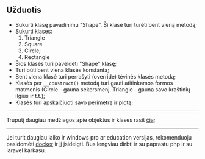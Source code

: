 ## Užduotis

- Sukurti klasę pavadinimu "Shape". Ši klasė turi turėti bent vieną metodą;
- Sukurti klases:
	1. Triangle
	2. Square
	3. Circle;
	4. Rectangle
- Šios klasės turi paveldėti "Shape" klasę;
- Turi būti bent viena klasės konstanta;
- Bent viena klasė turi perrašyti (override) tėvinės klasės metodą;
- Klasės per `__construct()` metodą turi gauti atitinkamos formos matmenis (Circle - gauna sekersmenį. Triangle - gauna savo kraštinių ilgius ir t.t.);
- Klasės turi apskaičiuoti savo perimetrą ir plotą;

* * *

Truputį daugiau medžiagos apie objektus ir klases rasit [čia](https://www.w3schools.com/php/php_oop_what_is.asp);

* * *

Jei turit daugiau laiko ir windows pro ar education versijas, rekomenduoju pasidomėti [docker](https://docs.docker.com/desktop/install/windows-install/) ir jį įsideigti. Bus lengviau dirbti ir su paprastu php ir su laravel karkasu.